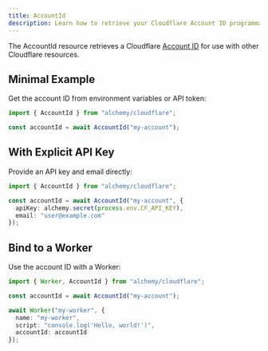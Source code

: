 ```yaml
---
title: AccountId
description: Learn how to retrieve your Cloudflare Account ID programmatically using Alchemy for use in other resource configurations.
---
```


The AccountId resource retrieves a Cloudflare [Account ID](https://developers.cloudflare.com/fundamentals/setup/find-account-and-zone-ids/) for use with other Cloudflare resources.

## Minimal Example

Get the account ID from environment variables or API token:

```ts
import { AccountId } from "alchemy/cloudflare";

const accountId = await AccountId("my-account");
```

## With Explicit API Key

Provide an API key and email directly:

```ts 
import { AccountId } from "alchemy/cloudflare";

const accountId = await AccountId("my-account", {
  apiKey: alchemy.secret(process.env.CF_API_KEY),
  email: "user@example.com"
});
```

## Bind to a Worker

Use the account ID with a Worker:

```ts
import { Worker, AccountId } from "alchemy/cloudflare";

const accountId = await AccountId("my-account");

await Worker("my-worker", {
  name: "my-worker",
  script: "console.log('Hello, world!')",
  accountId: accountId
});
```